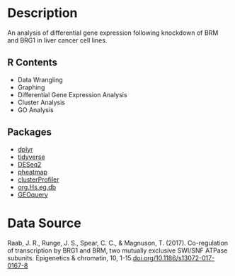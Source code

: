 # Description
An analysis of differential gene expression following knockdown of BRM and BRG1 in liver cancer cell lines.

## R Contents
- Data Wrangling
- Graphing
- Differential Gene Expression Analysis
- Cluster Analysis
- GO Analysis

## Packages
- [dplyr](https://CRAN.R-project.org/package=dplyr)
- [tidyverse](https://CRAN.R-project.org/package=tidyverse)
- [DESeq2](https://bioconductor.org/packages/release/bioc/html/DESeq2.html)
- [pheatmap](https://CRAN.R-project.org/package=pheatmap)
- [clusterProfiler](https://bioconductor.org/packages/release/bioc/html/clusterProfiler.html)
- [org.Hs.eg.db](https://bioconductor.org/packages/release/data/annotation/html/org.Hs.eg.db.html)
- [GEOquery](https://bioconductor.org/packages/release/bioc/html/GEOquery.html)

# Data Source
Raab, J. R., Runge, J. S., Spear, C. C., & Magnuson, T. (2017). Co-regulation of transcription by BRG1 and BRM, two mutually exclusive SWI/SNF ATPase subunits. Epigenetics & chromatin, 10, 1-15.[doi.org/10.1186/s13072-017-0167-8](https://doi.org/10.1186/s13072-017-0167-8)
